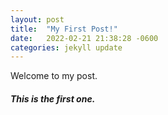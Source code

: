 ```yaml
---
layout: post
title:  "My First Post!"
date:   2022-02-21 21:38:28 -0600
categories: jekyll update
---
```


Welcome to my post.

##### This is the first one.
